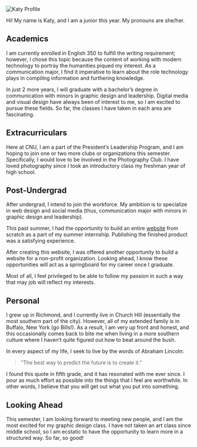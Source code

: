 ![Katy Profile](https://katy-s.github.io/KSENGL350/images/profile.jpeg)

Hi! My name is Katy, and I am a junior this year. My pronouns are she/her.  

## Academics
I am currently enrolled in English 350 to fulfill the writing requirement; however, I chose this topic because the content of working with modern technology to portray the humanities piqued my interest. As a communication major, I find it imperative to learn about the role technology plays in compiling information and furthering knowledge.  

In just 2 more years, I will graduate with a bachelor’s degree in communication with minors in graphic design and leadership. Digital media and visual design have always been of interest to me, so I am excited to pursue these fields. So far, the classes I have taken in each area are fascinating.

## Extracurriculars
Here at CNU, I am a part of the President’s Leadership Program, and I am hoping to join one or two more clubs or organizations this semester. Specifically, I would love to be involved in the Photography Club. I have loved photography since I took an introductory class my freshman year of high school.

## Post-Undergrad
After undergrad, I intend to join the workforce. My ambition is to specialize in web design and social media (thus, communication major with minors in graphic design and leadership). 

This past summer, I had the opportunity to build an entire [website](monumentheights.com) from scratch as a part of my summer internship. Publishing the finished product was a satisfying experience. 

After creating this website, I was offered another opportunity to build a website for a non-profit organization. Looking ahead, I know these opportunities will act as a springboard for my career once I graduate.

Most of all, I feel privileged to be able to follow my passion in such a way that may job will reflect my interests.

## Personal
I grew up in Richmond, and I currently live in Church Hill (essentially the most southern part of the city). However, all of my extended family is in Buffalo, New York (go Bills!). As a result, I am very up front and honest, and this occasionally comes back to bite me when living in a more southern culture where I haven’t quite figured out how to beat around the bush.

In every aspect of my life, I seek to live by the words of Abraham Lincoln:
> "The best way to predict the future is to create it."  

I found this quote in fifth grade, and it has resonated with me ever since. I pour as much effort as possible into the things that I feel are worthwhile. In other words, I believe that you will get out what you put into something.

## Looking Ahead
This semester, I am looking forward to meeting new people, and I am the most excited for my graphic design class. I have not taken an art class since middle school, so I am ecstatic to have the opportunity to learn more in a structured way. So far, so good!
